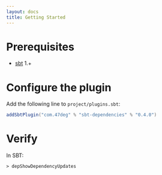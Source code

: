 ```yaml
---
layout: docs
title: Getting Started
---
```


# Prerequisites

* [sbt](http://www.scala-sbt.org/) 1.+

# Configure the plugin

Add the following line to `project/plugins.sbt`:

[comment]: # (Start Replace)
```scala
addSbtPlugin("com.47deg" % "sbt-dependencies" % "0.4.0")
```

[comment]: # (End Replace)

# Verify

In SBT:

`> depShowDependencyUpdates`
